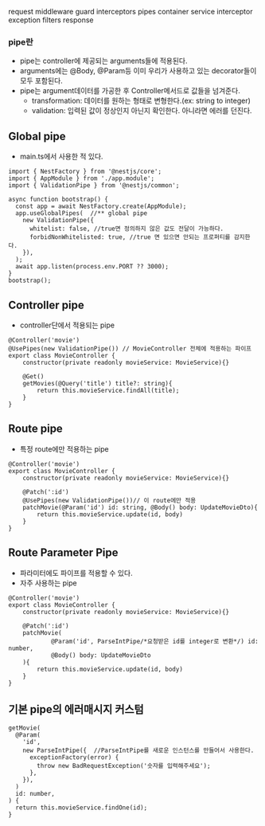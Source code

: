 request
middleware
guard
interceptors
pipes
container
service
interceptor
exception filters
response

### pipe란
- pipe는 controller에 제공되는 arguments들에 적용된다.
- arguments에는 @Body, @Param등 이미 우리가 사용하고 있는 decorator들이 모두 포함된다.
- pipe는 argument데이터를 가공한 후 Controller메서드로 값들을 넘겨준다.
	- transformation: 데이터를 원하는 형태로 변형한다.(ex: string to integer)
	- validation: 입력된 값이 정상인지 아닌지 확인한다. 아니라면 에러를 던진다.

## Global pipe
- main.ts에서 사용한 적 있다.
```node
import { NestFactory } from '@nestjs/core';  
import { AppModule } from './app.module';  
import { ValidationPipe } from '@nestjs/common';  
  
async function bootstrap() {  
  const app = await NestFactory.create(AppModule);  
  app.useGlobalPipes(  //** global pipe
    new ValidationPipe({  
      whitelist: false, //true면 정의하지 않은 값도 전달이 가능하다.  
      forbidNonWhitelisted: true, //true 면 있으면 안되는 프로퍼티를 감지한다.  
    }),  
  );  
  await app.listen(process.env.PORT ?? 3000);  
}  
bootstrap();
```

## Controller pipe
- controller단에서 적용되는 pipe
```node
@Controller('movie')
@UsePipes(new ValidationPipe()) // MovieController 전체에 적용하는 파이프
export class MovieController {
	constructor(private readonly movieService: MovieService){}

	@Get()
	getMovies(@Query('title') title?: string){
		return this.movieService.findAll(title);
	}
}

```

## Route pipe
- 특정 route에만 적용하는 pipe
```node
@Controller('movie')
export class MovieController {
	constructor(private readonly movieService: MovieService){}

	@Patch(':id')
	@UsePipes(new ValidationPipe())// 이 route에만 적용
	patchMovie(@Param('id') id: string, @Body() body: UpdateMovieDto){
		return this.movieService.update(id, body)
	}
}
```

## Route Parameter Pipe
- 파라미터에도 파이프를 적용할 수 있다.
- 자주 사용하는 pipe
```node
@Controller('movie')
export class MovieController {
	constructor(private readonly movieService: MovieService){}

	@Patch(':id')
	patchMovie(
			@Param('id', ParseIntPipe/*요청받은 id를 integer로 변환*/) id: number,
			@Body() body: UpdateMovieDto
	){
		return this.movieService.update(id, body)
	}
}
```

## 기본 pipe의 에러매시지 커스텀
```node
getMovie(  
  @Param(  
    'id',  
    new ParseIntPipe({  //ParseIntPipe를 새로운 인스턴스를 만들어서 사용한다.
      exceptionFactory(error) {  
        throw new BadRequestException('숫자를 입력해주세요');  
      },  
    }),  
  )  
  id: number,  
) {  
  return this.movieService.findOne(id);  
}
```

